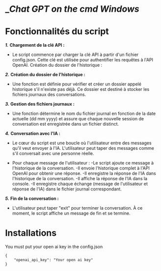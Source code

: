# ___***Chat GPT on the cmd Windows***__

# **Fonctionnalités du script**

***1.*** **Chargement de la clé API :**

- Le script commence par charger la clé API à partir d'un fichier config.json. Cette clé est utilisée pour authentifier les requêtes à l'API OpenAI.
  Création du dossier de l'historique :

***2.*** **Création du dossier de l'historique :**

- Une fonction est définie pour vérifier et créer un dossier appelé historique s'il n'existe pas déjà. Ce dossier est destiné à stocker les fichiers journaux des conversations.

***3.*** **Gestion des fichiers journaux :**

- Une fonction détermine le nom du fichier journal en fonction de la date actuelle (dd mm yyyy) et assure que chaque nouvelle session de conversation est enregistrée dans un fichier distinct.

***4.*** **Conversation avec l'IA :**

- Le cœur du script est une boucle où l'utilisateur entre des messages qu'il veut envoyer à l'IA. L'utilisateur peut taper des messages comme s'il conversait avec une personne réelle.

- Pour chaque message de l'utilisateur :
 -Le script ajoute ce message à l'historique de la conversation.
 -Il envoie l'historique complet à l'API OpenAI pour obtenir une réponse.
 -Il enregistre la réponse de l'IA dans l'historique de la conversation.
 -Il affiche la réponse de l'IA dans la console.
 -Il enregistre chaque échange (message de l'utilisateur et réponse de l'IA) dans le fichier journal correspondant.
  
***5.*** **Fin de la conversation :**

- L'utilisateur peut taper "exit" pour terminer la conversation. À ce moment, le script affiche un message de fin et se termine.


# Installations

You must put your open ai key in the config.json

```
{
    "openai_api_key": "Your open ai key"
}
```
